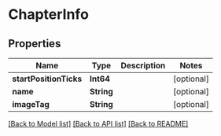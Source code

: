 # ChapterInfo

## Properties
Name | Type | Description | Notes
------------ | ------------- | ------------- | -------------
**startPositionTicks** | **Int64** |  | [optional] 
**name** | **String** |  | [optional] 
**imageTag** | **String** |  | [optional] 

[[Back to Model list]](../README.md#documentation-for-models) [[Back to API list]](../README.md#documentation-for-api-endpoints) [[Back to README]](../README.md)


